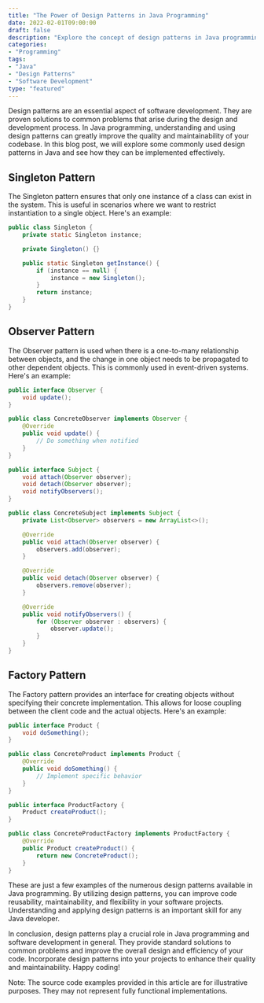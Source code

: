 ```yaml
--- 
title: "The Power of Design Patterns in Java Programming" 
date: 2022-02-01T09:00:00 
draft: false 
description: "Explore the concept of design patterns in Java programming and its importance in software development." 
categories: 
- "Programming" 
tags: 
- "Java" 
- "Design Patterns" 
- "Software Development" 
type: "featured" 
--- 
```


Design patterns are an essential aspect of software development. They are proven solutions to common problems that arise during the design and development process. In Java programming, understanding and using design patterns can greatly improve the quality and maintainability of your codebase. In this blog post, we will explore some commonly used design patterns in Java and see how they can be implemented effectively.

## Singleton Pattern
The Singleton pattern ensures that only one instance of a class can exist in the system. This is useful in scenarios where we want to restrict instantiation to a single object. Here's an example:

```java
public class Singleton {
    private static Singleton instance;

    private Singleton() {}

    public static Singleton getInstance() {
        if (instance == null) {
            instance = new Singleton();
        }
        return instance;
    }
}
```

## Observer Pattern
The Observer pattern is used when there is a one-to-many relationship between objects, and the change in one object needs to be propagated to other dependent objects. This is commonly used in event-driven systems. Here's an example:

```java
public interface Observer {
    void update();
}

public class ConcreteObserver implements Observer {
    @Override
    public void update() {
        // Do something when notified
    }
}

public interface Subject {
    void attach(Observer observer);
    void detach(Observer observer);
    void notifyObservers();
}

public class ConcreteSubject implements Subject {
    private List<Observer> observers = new ArrayList<>();

    @Override
    public void attach(Observer observer) {
        observers.add(observer);
    }

    @Override
    public void detach(Observer observer) {
        observers.remove(observer);
    }

    @Override
    public void notifyObservers() {
        for (Observer observer : observers) {
            observer.update();
        }
    }
}
```

## Factory Pattern
The Factory pattern provides an interface for creating objects without specifying their concrete implementation. This allows for loose coupling between the client code and the actual objects. Here's an example:

```java
public interface Product {
    void doSomething();
}

public class ConcreteProduct implements Product {
    @Override
    public void doSomething() {
        // Implement specific behavior
    }
}

public interface ProductFactory {
    Product createProduct();
}

public class ConcreteProductFactory implements ProductFactory {
    @Override
    public Product createProduct() {
        return new ConcreteProduct();
    }
}
```

These are just a few examples of the numerous design patterns available in Java programming. By utilizing design patterns, you can improve code reusability, maintainability, and flexibility in your software projects. Understanding and applying design patterns is an important skill for any Java developer.

In conclusion, design patterns play a crucial role in Java programming and software development in general. They provide standard solutions to common problems and improve the overall design and efficiency of your code. Incorporate design patterns into your projects to enhance their quality and maintainability. Happy coding!

Note: The source code examples provided in this article are for illustrative purposes. They may not represent fully functional implementations.
